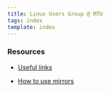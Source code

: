 ```yaml
---
title: Linux Users Group @ MTU
tags: index
template: index
---
```


### Resources

* [Useful links](links.html)

* [How to use mirrors](mirrors.html)

